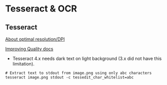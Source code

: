 # Tesseract & OCR

## Tesseract

[About optimal resolution/DPI](https://groups.google.com/g/tesseract-ocr/c/Wdh_JJwnw94/m/24JHDYQbBQAJ)

[Improving Quality docs](https://tesseract-ocr.github.io/tessdoc/ImproveQuality.html)

* Tesseract 4.x needs dark text on light background \(3.x did not have this limitation\).

```text
# Extract text to stdout from image.png using only abc characters
tesseract image.png stdout -c tessedit_char_whitelist=abc
```

